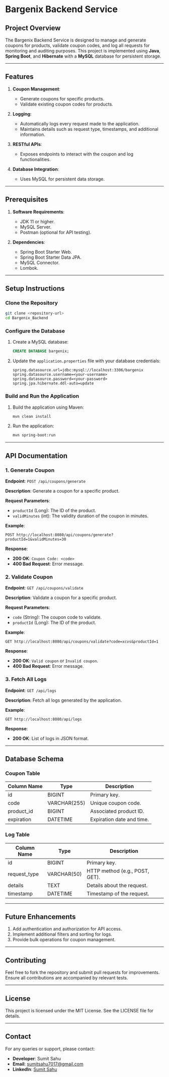 # Bargenix Backend Service

## Project Overview
The Bargenix Backend Service is designed to manage and generate coupons for products, validate coupon codes, and log all requests for monitoring and auditing purposes. This project is implemented using **Java**, **Spring Boot**, and **Hibernate** with a **MySQL** database for persistent storage.

---

## Features
1. **Coupon Management**:
   - Generate coupons for specific products.
   - Validate existing coupon codes for products.

2. **Logging**:
   - Automatically logs every request made to the application.
   - Maintains details such as request type, timestamps, and additional information.

3. **RESTful APIs**:
   - Exposes endpoints to interact with the coupon and log functionalities.

4. **Database Integration**:
   - Uses MySQL for persistent data storage.

---

## Prerequisites

1. **Software Requirements**:
   - JDK 11 or higher.
   - MySQL Server.
   - Postman (optional for API testing).

2. **Dependencies**:
   - Spring Boot Starter Web.
   - Spring Boot Starter Data JPA.
   - MySQL Connector.
   - Lombok.

---

## Setup Instructions

### Clone the Repository
```bash
git clone <repository-url>
cd Bargenix_Backend
```

### Configure the Database
1. Create a MySQL database:
   ```sql
   CREATE DATABASE bargenix;
   ```

2. Update the `application.properties` file with your database credentials:
   ```properties
   spring.datasource.url=jdbc:mysql://localhost:3306/bargenix
   spring.datasource.username=<your-username>
   spring.datasource.password=<your-password>
   spring.jpa.hibernate.ddl-auto=update
   ```

### Build and Run the Application
1. Build the application using Maven:
   ```bash
   mvn clean install
   ```
2. Run the application:
   ```bash
   mvn spring-boot:run
   ```

---

## API Documentation

### 1. Generate Coupon
**Endpoint**: `POST /api/coupons/generate`

**Description**: Generate a coupon for a specific product.

**Request Parameters**:
- `productId` (Long): The ID of the product.
- `validMinutes` (int): The validity duration of the coupon in minutes.

**Example**:
```http
POST http://localhost:8080/api/coupons/generate?productId=1&validMinutes=30
```

**Response**:
- **200 OK**: `Coupon Code: <code>`
- **400 Bad Request**: Error message.

### 2. Validate Coupon
**Endpoint**: `GET /api/coupons/validate`

**Description**: Validate a coupon for a specific product.

**Request Parameters**:
- `code` (String): The coupon code to validate.
- `productId` (Long): The ID of the product.

**Example**:
```http
GET http://localhost:8080/api/coupons/validate?code=xcvs&productId=1
```

**Response**:
- **200 OK**: `Valid coupon` or `Invalid coupon`.
- **400 Bad Request**: Error message.

### 3. Fetch All Logs
**Endpoint**: `GET /api/logs`

**Description**: Fetch all logs generated by the application.

**Example**:
```http
GET http://localhost:8080/api/logs
```

**Response**:
- **200 OK**: List of logs in JSON format.

---

## Database Schema

### Coupon Table
| Column Name | Type        | Description                 |
|-------------|-------------|-----------------------------|
| id          | BIGINT      | Primary key.                |
| code        | VARCHAR(255)| Unique coupon code.         |
| product_id  | BIGINT      | Associated product ID.      |
| expiration  | DATETIME    | Expiration date and time.   |

### Log Table
| Column Name  | Type         | Description                        |
|--------------|--------------|------------------------------------|
| id           | BIGINT       | Primary key.                      |
| request_type | VARCHAR(50)  | HTTP method (e.g., POST, GET).     |
| details      | TEXT         | Details about the request.         |
| timestamp    | DATETIME     | Timestamp of the request.          |

---

## Future Enhancements
1. Add authentication and authorization for API access.
2. Implement additional filters and sorting for logs.
3. Provide bulk operations for coupon management.

---

## Contributing
Feel free to fork the repository and submit pull requests for improvements. Ensure all contributions are accompanied by relevant tests.

---

## License
This project is licensed under the MIT License. See the LICENSE file for details.

---

## Contact
For any queries or support, please contact:
- **Developer**: Sumit Sahu
- **Email**: sumitsahu7017@gmail.com
- **LinkedIn**: [Sumit Sahu](https://www.linkedin.com/in/sumit-sahu-b53178225/)

